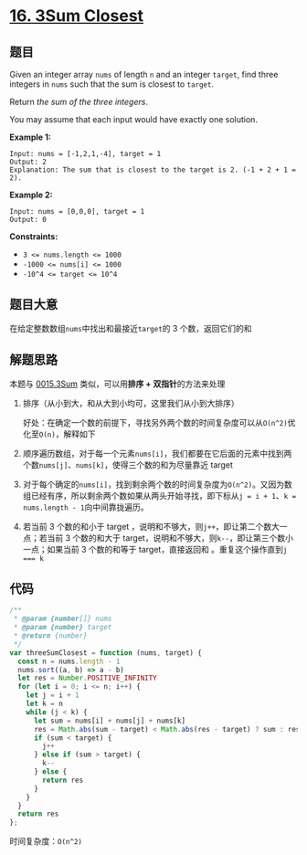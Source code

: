 # [16. 3Sum Closest](https://leetcode-cn.com/problems/3sum-closest/)
## 题目
Given an integer array `nums` of length `n` and an integer `target`, find three integers in `nums` such that the sum is closest to `target`.

Return <em>the sum of the three integers</em>.

You may assume that each input would have exactly one solution.

 

<strong>Example 1:</strong>

```
Input: nums = [-1,2,1,-4], target = 1
Output: 2
Explanation: The sum that is closest to the target is 2. (-1 + 2 + 1 = 2).
```

<strong>Example 2:</strong>

```
Input: nums = [0,0,0], target = 1
Output: 0
```

 

<strong>Constraints:</strong>


- `3 <= nums.length <= 1000`
- `-1000 <= nums[i] <= 1000`
- `-10^4 <= target <= 10^4`



## 题目大意

在给定整数数组`nums`中找出和最接近`target`的 3 个数，返回它们的和

## 解题思路

本题与 [0015.3Sum](../0001~0099/0015.3Sum.md) 类似，可以用**排序 + 双指针**的方法来处理

1. 排序（从小到大，和从大到小均可，这里我们从小到大排序）

   好处：在确定一个数的前提下，寻找另外两个数的时间复杂度可以从`O(n^2)`优化至`O(n)`，解释如下

2. 顺序遍历数组，对于每一个元素`nums[i]`，我们都要在它后面的元素中找到两个数`nums[j]`、`nums[k]`，使得三个数的和为尽量靠近 target

3. 对于每个确定的`nums[i]`，找到剩余两个数的时间复杂度为`O(n^2)`。又因为数组已经有序，所以剩余两个数如果从两头开始寻找，即下标从`j = i + 1`、`k = nums.length - 1`向中间靠拢遍历。

4. 若当前 3 个数的和小于 target ，说明和不够大，则`j++`，即让第二个数大一点；若当前 3 个数的和大于 target，说明和不够大，则`k--`，即让第三个数小一点；如果当前 3 个数的和等于 target，直接返回和 。重复这个操作直到`j === k`


## 代码
```js
/**
 * @param {number[]} nums
 * @param {number} target
 * @return {number}
 */
var threeSumClosest = function (nums, target) {
  const n = nums.length - 1
  nums.sort((a, b) => a - b)
  let res = Number.POSITIVE_INFINITY
  for (let i = 0; i <= n; i++) {
    let j = i + 1
    let k = n
    while (j < k) {
      let sum = nums[i] + nums[j] + nums[k]
      res = Math.abs(sum - target) < Math.abs(res - target) ? sum : res
      if (sum < target) {
        j++
      } else if (sum > target) {
        k--
      } else {
        return res
      }
    }
  }
  return res
};
```

时间复杂度：`O(n^2)`